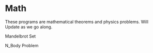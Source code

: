 # Math
These programs are mathematical theorems and physics problems. 
Will Update as we go along.

Mandelbrot Set

N_Body Problem
